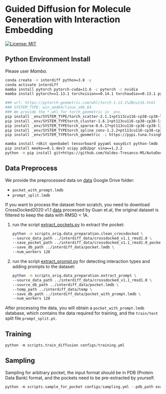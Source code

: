 # Guided Diffusion for Molecule Generation with Interaction Embedding

[![License: MIT](https://img.shields.io/badge/License-MIT-yellow.svg)](https://github.com/guanjq/targetdiff/blob/main/LICIENCE)



## Python Environment Install
Please user _Mamba_.
```bash
conda create -n interdiff python=3.8 -y
conda activate interdiff
mamba install pytorch pytorch-cuda=11.6 -c pytorch -c nvidia
mamba install pytorch==1.13.1 torchvision==0.14.1 torchaudio==0.13.1 pytorch-cuda=11.6 -c pytorch -c nvidia

### url: https://pytorch-geometric.com/whl/torch-1.13.1%2Bcu116.html
### SYSTEM_TYPE: win_amd64/linux_x86_64
### We provide the *.whl for torch_geometric in _env.
pip install _env/SYSTEM_TYPE/torch_scatter-2.1.1+pt113cu116-cp38-cp38-linux_x86_64.whl -i https://pypi.tuna.tsinghua.edu.cn/simple some-package
pip install _env/SYSTEM_TYPEtorch_cluster-1.6.1+pt113cu116-cp38-cp38-linux_x86_64.whl -i https://pypi.tuna.tsinghua.edu.cn/simple some-package
pip install _env/SYSTEM_TYPEtorch_sparse-0.6.17+pt113cu116-cp38-cp38-linux_x86_64.whl -i https://pypi.tuna.tsinghua.edu.cn/simple some-package
pip install _env/SYSTEM_TYPEtorch_spline_conv-1.2.2+pt113cu116-cp38-cp38-linux_x86_64.whl -i https://pypi.tuna.tsinghua.edu.cn/simple some-package
pip install _env/SYSTEM_TYPEtorch_geometric -i https://pypi.tuna.tsinghua.edu.cn/simple some-package

mamba install rdkit openbabel tensorboard pyyaml easydict python-lmdb -c conda-forge
pip install meeko==0.1.dev3 scipy pdb2pqr vina==1.2.2
python -m pip install git+https://github.com/Valdes-Tresanco-MS/AutoDockTools_py3
```

## Data Preprocess
We provide the preprocessed data on [data](https://drive.google.com/drive/folders/1QoKZsCFnJeGtQs14uSI1LVxIll0FlEnr?usp=sharing) Google Drive folder:
* `pocket_with_prompt.lmdb`
* `prompt_split.lmdb`

If you want to process the dataset from scratch, you need to download CrossDocked2020 v1.1 [data](https://drive.google.com/file/d/1T9jyEv7wq0nzn_G4JHyTQeevG5ULX8a6/view?usp=drive_link) processed by Guan et.al, the original dataset is filtered to keep the data with RMSD < 1A.
1. run the script [extract_pockets.py](scripts_%2Fdata_preparation%2Fextract_pockets.py) to extract the pocket:
    ```bash
    python -m scripts_orig.data_preparation.clean_crossdocked \ 
   --source_data_path ../interdiff_data/crossdocked_v1.1_rmsd1.0 \
   --save_pocket_path ../interdiff_data/crossdocked_v1.1_rmsd1.0_pocket \
   --save_db_path ../interdiff_data/pocket.lmdb \
   --num_workers 128
    ```
2. run the script [extract_prompt.py](scripts_%2Fdata_preparation%2Fextract_prompt.py) for detecting interaction types and adding prompts to the dataset:
    ```bash
    python -m scripts_orig.data_preparation.extract_prompt \
   --source_data_path ../interdiff_data/crossdocked_v1.1_rmsd1.0 \
   --source_db_path ../interdiff_data/pocket.lmdb \
   --temp_path ../interdiff_data/temp \
   --save_db_path ../interdiff_data/pocket_with_prompt.lmdb \
   --num_workers 128
    ```
After processing the data, you will obtain a `pocket_with_prompt.lmdb` database, which contains the data required for training, and the `train/test` split file `prompt_split.pt`.

## Training
```python
python -m scripts.train_diffusion configs/training.yml
```
## Sampling
Sampling for arbitrary pocket, the input format should be in PDB (Protein Data Bank) format, and the pockets need to be pre-extracted by yourself.
```python
python -m scripts.sample_for_pocket configs/sampling.yml --pdb_path examples.pdb
```